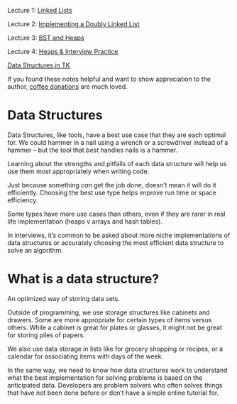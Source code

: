 Lecture 1: [Linked Lists](Linked_Lists/1_linked_lists.md)

Lecture 2: [Implementing a Doubly Linked List](Doubly_Linked_List/2_doubly_linked_list.md)

Lecture 3: [BST and Heaps](BST_and_Heaps/bst_heaps.md)

Lecture 4: [Heaps & Interview Practice](Interview_Problems/Heaps_and_Interview.md)

[Data Structures in TK](https://learn.lambdaschool.com/cs/sprint/recR4gHcvD21ziR9a)

If you found these notes helpful and want to show appreciation to the author, [coffee donations](https://www.buymeacoffee.com/G1stPBuYU) are much loved.

# Data Structures

Data Structures, like tools, have a best use case that they are each optimal for. We could hammer in a nail using a wrench or a screwdriver instead of a hammer – but the tool that _best_ handles nails is a hammer.

Learning about the strengths and pitfalls of each data structure will help us use them most appropriately when writing code.

Just because something _can_ get the job done, doesn’t mean it will do it efficiently. Choosing the best use type helps improve run time or space efficiency.

Some types have more use cases than others, even if they are rarer in real life implementation (heaps v arrays and hash tables).

In interviews, it’s common to be asked about more niche implementations of data structures or accurately choosing the most efficient data structure to solve an algorithm.

# What is a data structure?

An optimized way of storing data sets.

Outside of programming, we use storage structures like cabinets and drawers. Some are more appropriate for certain types of items versus others. While a cabinet is great for plates or glasses, it might not be great for storing piles of papers.

We also use data storage in lists like for grocery shopping or recipes, or a calendar for associating items with days of the week.

In the same way, we need to know how data structures work to understand what the best implementation for solving problems is based on the anticipated data. Developers are problem solvers who often solves things that have not been done before or don’t have a simple online tutorial for.
